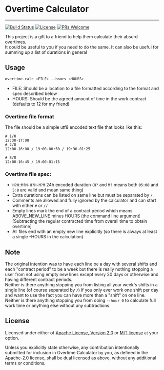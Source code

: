 # Overtime Calculator

<hr />

[![Build Status](https://dev.azure.com/mathspy257/overtime-calc/_apis/build/status/Mathspy.overtime-calc?branchName=master)](https://dev.azure.com/mathspy257/overtime-calc/_build/latest?definitionId=3&branchName=master)
[![License](https://img.shields.io/badge/license-MIT%2FApache--2.0-blue)](https://github.com/Mathspy/overtime-calc#license)
[![PRs Welcome](https://img.shields.io/badge/PRs-welcome-brightgreen.svg?style=flat)](https://github.com/Mathspy/overtime-calc/pulls)

This project is a gift to a friend to help them calculate their absurd overtimes.\
It could be useful to you if you need to do the same. It can also be useful for summing up a list of durations in general

## Usage

```sh
overtime-calc <FILE> --hours <HOURS>
```

- FILE: Should be a location to a file formatted according to the format and spec described below
- HOURS: Should be the agreed amount of time in the work contract (defaults to 12 for my friend)

### Overtime file format
The file should be a simple utf8 encoded text file that looks like this:
```
# 1/8
12:30-17:00
# 2/8
12:00-16:00 / 19:00-00:50 / 19:30-01:25

# 8/8
12:00-16:45 / 19:00-01:15
```
### Overtime file spec:
- `H?H:M?M-H?H-M?M` 24h encoded duration (`H?` and `M?` means both `05:08` and `5:8` are valid and mean same thing)
- Extra durations can be listed on same line but must be separated by `/`
- Comments are allowed and fully ignored by the calculator and can start with either `#` or `//`
- Empty lines mark the end of a contract period which means ABOVE_NEW_LINE minus HOURS (the command line argument) [Subtracting the regular contracted time from overall time to obtain overtime]
- All files end with an empty new line explicitly (so there is always at least a single -HOURS in the calculation)

## Note
The original intention was to have each line be a day with several shifts and each "contract period" to be a week but there is really nothing stopping a user from not using empty new lines except every 30 days or otherwise and having different contract periods.\
Neither is there anything stopping you from listing all your week's shifts in a single line (of course separated by `/`) if you only ever work one shift per day and want to use the fact you can have more than a "shift" on one line.\
Neither is there anything stopping you from doing `--hour 0` to calculate full work time or anything else without any subtractions

## License
Licensed under either of <a href="LICENSE-APACHE">Apache License, Version
2.0</a> or <a href="LICENSE-MIT">MIT license</a> at your option.

Unless you explicitly state otherwise, any contribution intentionally submitted
for inclusion in Overtime Calculator by you, as defined in the Apache-2.0 license, shall be
dual licensed as above, without any additional terms or conditions.
